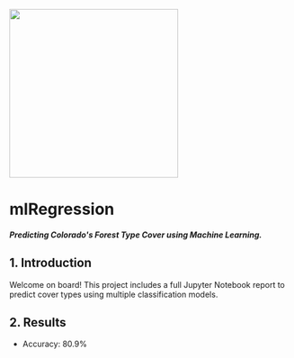 <img width="300" style="float:center" 
     src="https://i.imgur.com/45XzDkg.png" />



# mlRegression
#### _Predicting Colorado's Forest Type Cover using Machine Learning._

## 1. Introduction

Welcome on board! This project includes a full Jupyter Notebook report to predict cover types using multiple classification models.

## 2. Results

* Accuracy: 80.9%






